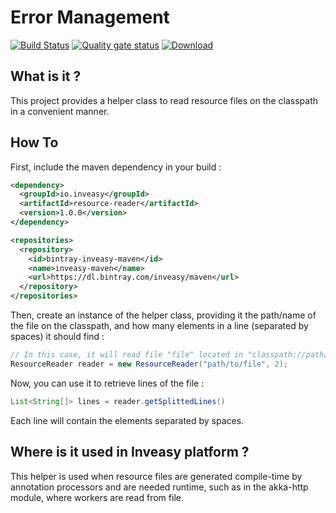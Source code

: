 # Error Management
[![Build Status](https://travis-ci.org/Inveasy/resource-reader.svg?branch=master)](https://travis-ci.org/Inveasy/resource-reader)
[![Quality gate status](https://sonarcloud.io/api/project_badges/measure?project=io.inveasy%3Aresource-reader&metric=alert_status)](https://sonarcloud.io/dashboard?id=io.inveasy%3Aresource-reader)
[![Download](https://api.bintray.com/packages/inveasy/maven/resource-reader/images/download.svg) ](https://bintray.com/inveasy/maven/resource-reader/_latestVersion)

## What is it ?
This project provides a helper class to read resource files on the classpath in a convenient manner.

## How To
First, include the maven dependency in your build :

```xml
<dependency>
  <groupId>io.inveasy</groupId>
  <artifactId>resource-reader</artifactId>
  <version>1.0.0</version>
</dependency>

<repositories>
  <repository>
    <id>bintray-inveasy-maven</id>
    <name>inveasy-maven</name>
    <url>https://dl.bintray.com/inveasy/maven</url>
  </repository>
</repositories>
```

Then, create an instance of the helper class, providing it the path/name of the file on the classpath,
and how many elements in a line (separated by spaces) it should find :
```java
// In this case, it will read file "file" located in "classpath://path/to/file", expecting 2 elements per lines
ResourceReader reader = new ResourceReader("path/to/file", 2);
```

Now, you can use it to retrieve lines of the file :
```java
List<String[]> lines = reader.getSplittedLines()
```
Each line will contain the elements separated by spaces.

## Where is it used in Inveasy platform ?
This helper is used when resource files are generated compile-time by annotation processors and are needed runtime,
such as in the akka-http module, where workers are read from file.